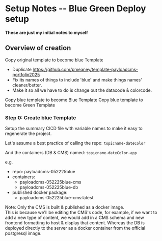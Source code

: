 
# Setup Notes -- Blue Green Deploy setup

**These are just my initial notes to myself**

## Overview of creation

Copy original template to become blue Template
- Duplicate https://github.com/pmeaney/template-payloadcms-portfolio2025
- Fix its names of things to include 'blue' and make things names' cleaner/better.
- Make it so all we have to do is change out the datacode & colorcode.
  
Copy blue template to become Blue Template
Copy blue template to become Green Template


### Step 0: Create blue Template
Setup the summary CICD file with variable names to make it easy to regenerate the project.

Let's assume a best practice of calling the repo: `topicname-dateColor`

And the containers (DB & CMS) named: `topicname-dateColor-app`

e.g.
- repo: payloadcms-052225blue
- containers:
  - payloadcms-052225blue-cms
  - payloadcms-052225blue-db
- published docker package:
  - payloadcms-052225blue-cms:latest

Note: Only the CMS is built & published as a docker image.   
This is because we'll be editing the CMS's code, for example, if we want to add a new type of content, we would add in a CMS schema and new frontend formatting to host & display that content.
Whereas the DB is deployed directly to the server as a docker container from the official postgresql image.